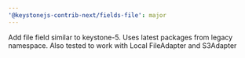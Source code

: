 ```yaml
---
'@keystonejs-contrib-next/fields-file': major
---
```


Add file field similar to keystone-5. Uses latest packages from legacy namespace. Also tested to work with Local FileAdapter and S3Adapter
